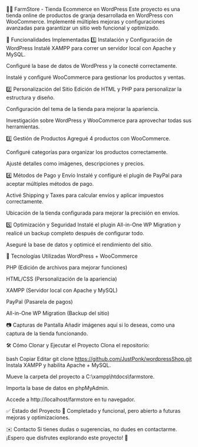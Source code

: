 🐓🌾 FarmStore - Tienda Ecommerce en WordPress
Este proyecto es una tienda online de productos de granja desarrollada en WordPress con WooCommerce. Implementé múltiples mejoras y configuraciones avanzadas para garantizar un sitio web funcional y optimizado.

🚀 Funcionalidades Implementadas
1️⃣ Instalación y Configuración de WordPress
Instalé XAMPP para correr un servidor local con Apache y MySQL.

Configuré la base de datos de WordPress y la conecté correctamente.

Instalé y configuré WooCommerce para gestionar los productos y ventas.

2️⃣ Personalización del Sitio
Edición de HTML y PHP para personalizar la estructura y diseño.

Configuración del tema de la tienda para mejorar la apariencia.

Investigación sobre WordPress y WooCommerce para aprovechar todas sus herramientas.

3️⃣ Gestión de Productos
Agregué 4 productos con WooCommerce.

Configuré categorías para organizar los productos correctamente.

Ajusté detalles como imágenes, descripciones y precios.

4️⃣ Métodos de Pago y Envío
Instalé y configuré el plugin de PayPal para aceptar múltiples métodos de pago.

Activé Shipping y Taxes para calcular envíos y aplicar impuestos correctamente.

Ubicación de la tienda configurada para mejorar la precisión en envíos.

5️⃣ Optimización y Seguridad
Instalé el plugin All-in-One WP Migration y realicé un backup completo después de configurar todo.

Aseguré la base de datos y optimicé el rendimiento del sitio.

📌 Tecnologías Utilizadas
WordPress + WooCommerce

PHP (Edición de archivos para mejorar funciones)

HTML/CSS (Personalización de la apariencia)

XAMPP (Servidor local con Apache y MySQL)

PayPal (Pasarela de pagos)

All-in-One WP Migration (Backup del sitio)

📷 Capturas de Pantalla
Añadir imágenes aquí si lo deseas, como una captura de la tienda funcionando.

🛠 Cómo Clonar y Ejecutar el Proyecto
Clona el repositorio:

bash
Copiar
Editar
git clone https://github.com/JustPonk/wordpressShop.git
Instala XAMPP y habilita Apache + MySQL.

Mueve la carpeta del proyecto a C:\xampp\htdocs\farmstore.

Importa la base de datos en phpMyAdmin.

Accede a http://localhost/farmstore en tu navegador.

✅ Estado del Proyecto
🔹 Completado y funcional, pero abierto a futuras mejoras y optimizaciones.

✉️ Contacto
Si tienes dudas o sugerencias, no dudes en contactarme. ¡Espero que disfrutes explorando este proyecto! 🚀


